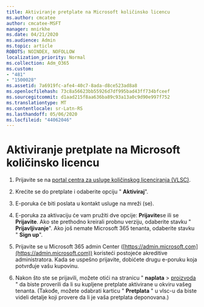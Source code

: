 ```yaml
---
title: Aktiviranje pretplate na Microsoft količinsko licencu
ms.author: cmcatee
author: cmcatee-MSFT
manager: mnirkhe
ms.date: 04/21/2020
ms.audience: Admin
ms.topic: article
ROBOTS: NOINDEX, NOFOLLOW
localization_priority: Normal
ms.collection: Adm_O365
ms.custom:
- "481"
- "1500028"
ms.assetid: 7a6919fc-afe4-40c7-8ada-d8ce523ad8a8
ms.openlocfilehash: 73c8a56623bb55926d7df995bad43ff734bfceef
ms.sourcegitcommit: d1aad215f8aa636ba89c93a13a0c9d90e997f752
ms.translationtype: MT
ms.contentlocale: sr-Latn-RS
ms.lasthandoff: 05/06/2020
ms.locfileid: "44062046"
---
```

# <a name="activating-a-microsoft-volume-license-subscription"></a>Aktiviranje pretplate na Microsoft količinsko licencu

1. Prijavite se na [portal centra za usluge količinskog licenciranja (VLSC)](https://go.microsoft.com/fwlink/p/?LinkId=329762).

2. Krećite se do pretplate i odaberite opciju " **Aktiviraj**".

3. E-poruka će biti poslata u kontakt usluge na mreži (se).

4. E-poruka za aktivaciju će vam pružiti dve opcije: **Prijavite**se ili se **Prijavite**. Ako ste prethodno kreirali probnu verziju, odaberite stavku " **Prijavljivanje**". Ako još nemate Microsoft 365 tenanta, odaberite stavku " **Sign up**".

5. Prijavite se u Microsoft 365 admin Center ([https://admin.microsoft.com](https://admin.microsoft.com)) koristeći postojeće akreditive administratora. Kada se uspešno prijavite, dobićete drugu e-poruku koja potvrđuje vašu kupovinu.

6. Nakon što ste se prijavili, možete otići na stranicu " **naplata** \> [proizvoda](https://go.microsoft.com/fwlink/p/?linkid=842054) " da biste proverili da li su kupljene pretplate aktivirane u okviru vašeg tenanta. (Takođe, možete odabrati karticu " **Pretplata** " u vlsc-u da biste videli detalje koji provere da li je vaša pretplata deponovana.)
